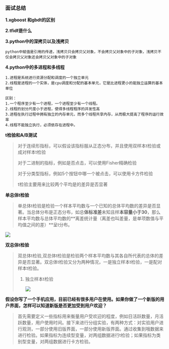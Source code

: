 ### 面试总结

**1.xgboost 和gbdt的区别**

**2.tfidf是什么**

**3.python中的深拷贝以及浅拷贝**

```
python中赋值是引用的传递，浅拷贝只会拷贝父对象，不会拷贝父对象中的子对象，浅拷贝不仅会拷贝父对象还会拷贝父对象中的子对象
```

**4.python中的多进程和多线程**

```
1.进程是系统进行资源分配和调度的一个独立单元
2.线程是进程的一个实体，是cpu调度和分配的基本单元，它是比进程更小的能独立运算的基本单位

区别：
1.一个程序至少有一个进程，一个进程至少有一个线程。
2.线程的划分尺度小于进程，使得多线程程序的并发性高
3.进程在执行过程中拥有独立的内存单元，而多个线程共享内存，从而极大提高了程序的运行效率
4.线程不能独立执行，必须依存在进程中。
```



**t检验和A/B测试**

> 对于连续形指标，可以假设该指标服从正态分布，并且使用双样本t检验或成对样本t检验
>
> 对于二进制的指标，例如是否点击，可以使用Fisher精确检验
>
> 对于分类型指标，例如5个按钮中哪一个被点击，可以使用卡方件检验
>
> t检验主要用来比较两个平均是的差异是否显著



**单总体t检验**

> 单总体t检验是检验一个样本平均数与一个已知的总体平均数的差异是否显著。当总体分布是正态分布，如总**体标准差**未知且样**本容量小于30**，那么样本平均数与总体平均数的**离差统计量（离差也叫差量，是单项数值与平均值之间的差）**呈t分布。



![](https://pic3.zhimg.com/80/v2-4d4ee1845c2b286da7a82758b48c0972_hd.png)

**双总体t检验**

> 双总体t检验,双总体t检验是检验两个样本平均数与其各自所代表的总体的差异是否显著。双总体t检验又分为两种情况，一是独立样本t检验，一是配对样本t检验。
>
> 1. 独立样本t检验
>
>    ![](https://pic4.zhimg.com/80/v2-d0ad4ea43c9ef1b58fc16632977df043_hd.png)



**假设你写了一个手机应用，目前已经有很多用户在使用。如果你做了一个新版的用户界面，怎样可以知道新版是否更加受到用户欢迎？**

> 首先需要定义一些指标用来衡量用户受欢迎的程度，例如日活跃数量，月活跃数量，用户使用时间。接下来进行分组实验，有两种方式：对实验用户进行观测，一部分使用旧版界面，一部分使用新版界面。通过收集到哦数据来进行检验。如果指标为连续型变量，对两组数据进行t检验；如果指标为类别型变量，对两组数据进行卡方检验。

